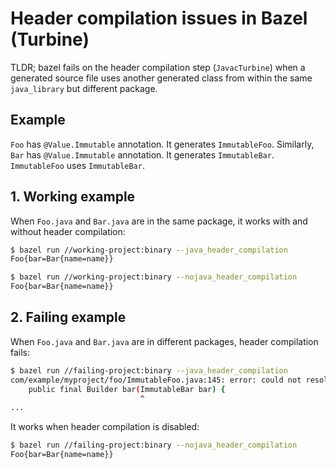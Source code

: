 # Header compilation issues in Bazel (Turbine)

TLDR; bazel fails on the header compilation step (`JavacTurbine`) when a generated source file uses another generated class from within the same `java_library` but different package.

## Example

`Foo` has `@Value.Immutable` annotation. It generates `ImmutableFoo`. Similarly, `Bar` has `@Value.Immutable` annotation. It generates `ImmutableBar`. `ImmutableFoo` uses `ImmutableBar`.

## 1. Working example

When `Foo.java` and `Bar.java` are in the same package, it works with and without header compilation:
```bash
$ bazel run //working-project:binary --java_header_compilation
Foo{bar=Bar{name=name}}

$ bazel run //working-project:binary --nojava_header_compilation
Foo{bar=Bar{name=name}}
```

## 2. Failing example

When `Foo.java` and `Bar.java` are in different packages, header compilation fails:
```bash
$ bazel run //failing-project:binary --java_header_compilation
com/example/myproject/foo/ImmutableFoo.java:145: error: could not resolve ImmutableBar
    public final Builder bar(ImmutableBar bar) {
                             ^
...
```
It works when header compilation is disabled:
```bash
$ bazel run //failing-project:binary --nojava_header_compilation
Foo{bar=Bar{name=name}}
```


